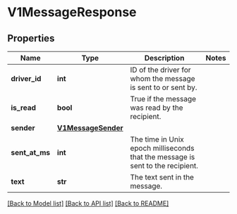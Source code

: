 # V1MessageResponse

## Properties
Name | Type | Description | Notes
------------ | ------------- | ------------- | -------------
**driver_id** | **int** | ID of the driver for whom the message is sent to or sent by. | 
**is_read** | **bool** | True if the message was read by the recipient. | 
**sender** | [**V1MessageSender**](V1MessageSender.md) |  | 
**sent_at_ms** | **int** | The time in Unix epoch milliseconds that the message is sent to the recipient. | 
**text** | **str** | The text sent in the message. | 

[[Back to Model list]](../README.md#documentation-for-models) [[Back to API list]](../README.md#documentation-for-api-endpoints) [[Back to README]](../README.md)


